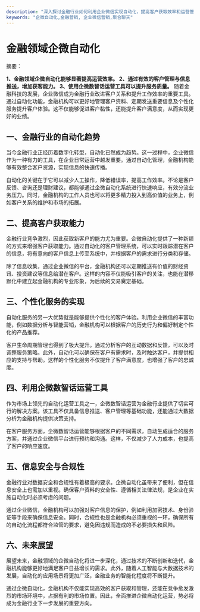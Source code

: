 ```yaml
---
description: "深入探讨金融行业如何利用企业微信实现自动化，提高客户获取效率和运营管理水平。"
keywords: "企微自动化,金融营销, 企业微信营销,聚合聊天"
---
```

# 金融领域企微自动化

摘要： 

**1、金融领域企微自动化能够显著提高运营效率。 2、通过有效的客户管理与信息推送，增加获客能力。 3、使用企微数智话运营工具可以提升服务质量。** 随着金融科技的发展，企业微信成为金融行业改进客户关系和提升工作效率的重要工具。通过自动化功能，金融机构可以更好地管理客户资料、定期发送重要信息及个性化服务提升客户体验。这不仅能够促进客户黏性，还能提升客户满意度，从而实现更好的业绩。

## 一、金融行业的自动化趋势

当今金融行业正经历着数字化转型，自动化已然成为趋势。这一过程中，企业微信作为一种有力的工具，在企业日常运营中越发重要。通过自动化管理，金融机构能够有效整合客户资源，实现信息的快速传播。

自动化的关键在于它可以减少人工操作，降低错误率，提高工作效率。不论是客户反馈、咨询还是理财建议，都能够通过企微自动化系统进行快速响应，有效分流业务压力。同时，金融机构的工作人员也可以将更多精力投入到高价值的业务上，例如客户关系的维护和市场的拓展。

## 二、提高客户获取能力

金融行业竞争激烈，因此获取新客户的能力尤为重要。企微自动化提供了一种新颖的方式来增强客户获取能力。通过自动化的客户管理系统，可以实时跟踪潜在客户的信息，将有意向的客户信息上传至系统中，并根据客户的需求进行分类和存储。

除了信息收集，通过企业微信的平台，金融机构还可以定期推送有价值的财经资讯、投资建议等信息给潜在客户。这样的内容不仅能吸引客户的关注，也能在潜移默化中建立起金融机构的专业形象，为后续的交易奠定基础。

## 三、个性化服务的实现

自动化服务的另一大优势就是能够提供个性化的客户体验。利用企业微信的丰富功能，例如数据分析与智能营销，金融机构可以根据客户的历史行为和偏好制定个性化的产品推荐。

客户生命周期管理也得到了极大提升。通过分析客户的互动数据和反馈，可以及时调整服务策略。此外，自动化可以确保在客户有需求时，及时触达客户，并提供相应的支持与帮助。这样的个性化服务不仅提升了客户满意度，也增强了客户的忠诚度。

## 四、利用企微数智话运营工具

作为市场上领先的自动化运营工具之一，企微数智话运营为金融行业提供了切实可行的解决方案。该工具不仅具备信息推送、客户管理等基础功能，还能通过大数据分析为金融机构提供决策支持。

在客户服务方面，企微数智话运营能够根据客户的不同需求，自动生成适合的服务方案，并通过企业微信平台进行预约和沟通。这样，不仅减少了人力成本，也提高了客户的响应速度。

## 五、信息安全与合规性

金融行业对数据安全和合规性有着极高的要求。企微自动化虽带来了便利，但在信息安全上也需加以重视。确保客户资料的安全性、遵循相关法律法规，是企业在实施自动化时必须考虑的问题。

通过企业微信，金融机构可以加强对客户信息的保护，例如利用加密技术、身份验证等手段来确保信息安全。同时，合规性也是金融机构必须重视的一环，确保所有的自动化流程都符合监管的要求，避免因违规而造成的不必要损失和风险。

## 六、未来展望

展望未来，金融领域的企微自动化将进一步深化，通过技术的不断创新和迭代，金融机构能够更好地满足客户日益增长的需求。此外，随着人工智能与大数据技术的发展，自动化的应用场景将更加广泛，金融业务的智能化程度将不断提升。

通过企微自动化，金融机构不仅能实现高效的客户获取和管理，还能在竞争愈发激烈的市场环境中，占据有利的市场位置。因此，全面推进企微自动化运营，势必将成为金融行业下一步发展的重要方向。
